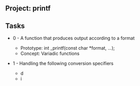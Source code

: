 ## Project: printf
## Tasks
- 0 - A function that produces output according to a format
	- Prototype: int _printf(const char *format, ...);
	- Concept: Variadic functions

- 1 - Handling the following conversion specifiers
	- d
	- i
